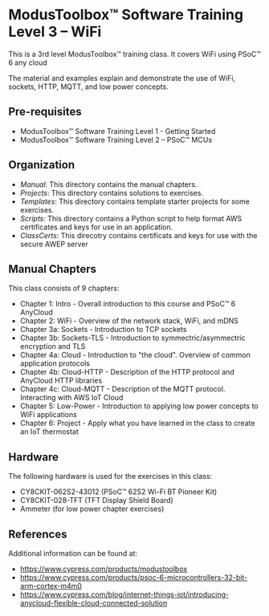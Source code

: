 # ModusToolbox™ Software Training Level 3 – WiFi

This is a 3rd level ModusToolbox™ training class. It covers WiFi using PSoC™ 6 any cloud

The material and examples explain and demonstrate the use of WiFi, sockets, HTTP, MQTT,
and low power concepts.

## Pre-requisites

- ModusToolbox™ Software Training Level 1 - Getting Started
- ModusToolbox™ Software Training Level 2 – PSoC™ MCUs

## Organization

- *Manual*:     This directory contains the manual chapters.
- *Projects*:   This directory contains solutions to exercises.
- *Templates*:  This directory contains template starter projects for some exercises.
- *Scripts:*    This directory contains a Python script to help format AWS certificates and keys for use in an application.
- *ClassCerts:* This direcotry contains certificats and keys for use with the secure AWEP server

## Manual Chapters

This class consists of 9 chapters:
- Chapter 1: Intro - Overall introduction to this course and PSoC™ 6 AnyCloud
- Chapter 2: WiFi - Overview of the network stack, WiFi, and mDNS
- Chapter 3a: Sockets - Introduction to TCP sockets
- Chapter 3b: Sockets-TLS - Introduction to symmectric/asymmectric encryption and TLS
- Chapter 4a: Cloud - Introduction to "the cloud". Overview of common application protocols
- Chapter 4b: Cloud-HTTP - Description of the HTTP protocol and AnyCloud HTTP libraries
- Chapter 4c: Cloud-MQTT - Description of the MQTT protocol. Interacting with AWS IoT Cloud
- Chapter 5: Low-Power - Introduction to applying low power concepts to WiFi applications
- Chapter 6: Project - Apply what you have learned in the class to create an IoT thermostat

## Hardware

The following hardware is used for the exercises in this class:

- CY8CKIT-062S2-43012 (PSoC™ 62S2 Wi-Fi BT Pioneer Kit)
- CY8CKIT-028-TFT (TFT Display Shield Board)
- Ammeter (for low power chapter exercises)

## References

Additional information can be found at:
- https://www.cypress.com/products/modustoolbox
- https://www.cypress.com/products/psoc-6-microcontrollers-32-bit-arm-cortex-m4m0
- https://www.cypress.com/blog/internet-things-iot/introducing-anycloud-flexible-cloud-connected-solution